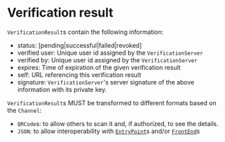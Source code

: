 # Verification result

`VerificationResult`s contain the following information:
- status: [pending|successful|failed|revoked]
- verified user: Unique user id assigned by the `VerificationServer`
- verified by: Unique user id assigned by the `VerificationServer`
- expires: Time of expiration of the given verification result
- self: URL referencing this verification result
- signature: `VerificationServer`'s server signature of the above information with its private key.


`VerificationResult`s MUST be transformed to different formats based on the `Channel`:
- `QRCode`s: to allow others to scan it and, if authorized, to see the details.
- `JSON`: to allow interoperability with [`EntryPoint`](entry_points.md)s and/or [`FrontEnd`](frontends.md)s
